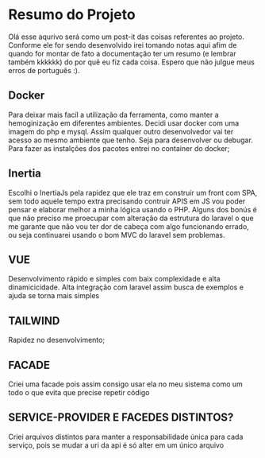 # Resumo do Projeto

Olá esse aqurivo será como um post-it das coisas referentes ao projeto. Conforme ele for sendo
desenvolvido irei tomando notas aqui afim de quando for montar de fato a documentação ter um resumo
(e lembrar também kkkkkk) do por quê eu fiz cada coisa. Espero que não julgue meus erros de português :).

## Docker
Para deixar mais facíl a utilização da ferramenta, como manter a hemoginização em diferentes ambientes. Decidi usar
docker com uma imagem do php e mysql. Assim qualquer outro desenvolvedor vai ter 
acesso ao mesmo ambiente que tenho. Seja para desenvolver ou debugar. Para fazer as instalções dos pacotes entrei
no container do docker;


## Inertia
Escolhi o InertiaJs pela rapidez que ele traz em construir um front com SPA, sem todo
aquele tempo extra precisando contruir APIS em JS vou poder pensar e elaborar melhor a 
minha lógica usando o PHP. Alguns dos bonús é que não preciso me proecupar com alteração da estrutura
do laravel o que me garante que não vou ter dor de cabeça com algo funcionando errado, ou seja
continuarei usando o bom MVC do laravel sem problemas.

## VUE
Desenvolvimento rápido e simples com baix complexidade e alta dinamicicidade. Alta integração com laravel assim
busca de exemplos e ajuda se torna mais simples

## TAILWIND 
Rapidez no desenvolvimento;


## FACADE
Criei uma facade pois assim consigo usar ela no meu sistema como um todo o que evita que precise repetir código

## SERVICE-PROVIDER E FACEDES DISTINTOS?
Criei arquivos distintos para manter a responsabilidade única para cada serviço, pois se mudar a uri da api
é só alter em um único arquivo


